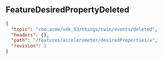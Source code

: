 ## FeatureDesiredPropertyDeleted

```json
{
  "topic": "com.acme/xdk_53/things/twin/events/deleted",
  "headers": {},
  "path": "/features/accelerometer/desiredProperties/x",
  "revision": 1
}
```
